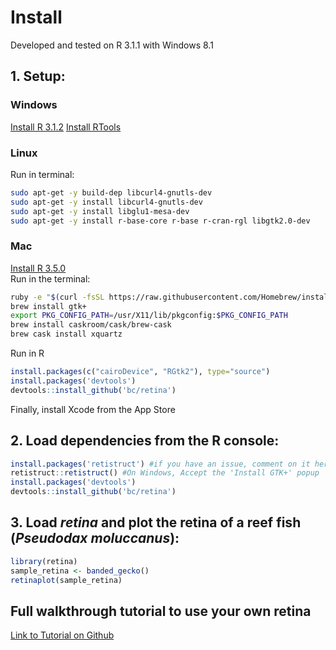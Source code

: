 # Install

Developed and tested on R 3.1.1 with Windows 8.1

## 1\. Setup:

### Windows

[Install R 3.1.2](http://cran.r-project.org/bin/windows/base/ "Windows") [Install RTools](http://cran.r-project.org/bin/windows/Rtools/ "Windows")

### Linux

Run in terminal:

```bash
sudo apt-get -y build-dep libcurl4-gnutls-dev
sudo apt-get -y install libcurl4-gnutls-dev
sudo apt-get -y install libglu1-mesa-dev
sudo apt-get -y install r-base-core r-base r-cran-rgl libgtk2.0-dev
```

### Mac

[Install R 3.5.0](http://cran.r-project.org/bin/macosx/ "Mac OS X")<br>
Run in the terminal:

```bash
ruby -e "$(curl -fsSL https://raw.githubusercontent.com/Homebrew/install/master/install)"
brew install gtk+
export PKG_CONFIG_PATH=/usr/X11/lib/pkgconfig:$PKG_CONFIG_PATH
brew install caskroom/cask/brew-cask
brew cask install xquartz
```

Run in R

```r
install.packages(c("cairoDevice", "RGtk2"), type="source")
install.packages('devtools')
devtools::install_github('bc/retina')
```

Finally, install Xcode from the App Store

## 2\. Load dependencies from the R console:

```r
install.packages('retistruct') #if you have an issue, comment on it here to get it fixed: https://github.com/davidcsterratt/retistruct/issues/new
retistruct::retistruct() #On Windows, Accept the 'Install GTK+' popup
install.packages('devtools')
devtools::install_github('bc/retina')
```

## 3\. Load _retina_ and plot the retina of a reef fish (_Pseudodax moluccanus_):

```r
library(retina)
sample_retina <- banded_gecko()
retinaplot(sample_retina)
```

## Full walkthrough tutorial to use your own retina

[Link to Tutorial on Github](tutorial.md "Tutorial.md")
